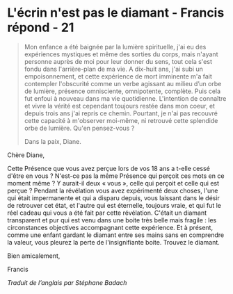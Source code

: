 # L'écrin n'est pas le diamant - Francis répond - 21

>Mon enfance a été baignée par la lumière spirituelle, j'ai eu des expériences mystiques et même des sorties du corps, mais n'ayant personne auprès de moi pour leur donner du sens, tout cela s'est fondu dans l'arrière-plan de ma vie. A dix-huit ans, j'ai subi un empoisonnement, et cette expérience de mort imminente m'a fait contempler l'obscurité comme un verbe agissant au milieu d’un orbe de lumière, présence omnisciente, omnipotente, complète. Puis cela fut enfoui à nouveau dans ma vie quotidienne. L'intention de connaître et vivre la vérité est cependant toujours restée dans mon coeur, et depuis trois ans j'ai repris ce chemin. Pourtant, je n'ai pas recouvré cette capacité à m'observer moi-même, ni retrouvé cette splendide orbe de lumière. Qu'en pensez-vous ?
>
>Dans la paix, Diane.

Chère Diane,

Cette Présence que vous avez perçue lors de vos 18 ans a t-elle cessé d'être en vous ? N'est-ce pas la même Présence qui perçoit ces mots en ce moment même ? Y aurait-il deux « vous », celle qui perçoit et celle qui est perçue ? Pendant la révélation vous avez expérimenté deux choses, l'une qui était impermanente et qui a disparu depuis, vous laissant dans le désir de retrouver cet état, et l'autre qui est éternelle, toujours vraie, et qui fut le réel cadeau qui vous a été fait par cette révélation. C'était un diamant transparent et pur qui est venu dans une boite très belle mais fragile : les circonstances objectives accompagnant cette expérience. Et à présent, comme une enfant gardant le diamant entre ses mains sans en comprendre la valeur, vous pleurez la perte de l'insignifiante boite. Trouvez le diamant.

Bien amicalement,

Francis

_Traduit de l’anglais par Stéphane Badach_

